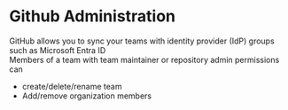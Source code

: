 # Github Administration

GitHub allows you to sync your teams with identity provider (IdP) groups such as Microsoft Entra ID
<br>
Members of a team with team maintainer or repository admin permissions can
- create/delete/rename team
- Add/remove organization members 

